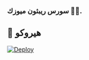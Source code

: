 ###  سورس ريبثون ميوزك 🥇🔥.

## 💜 هيروكو

[![Deploy](https://www.herokucdn.com/deploy/button.svg)](https://heroku.com/deploy?template=https://https://github.com/rogerpq/Repthon-music_?organization=rogerpq&organization=rogerpq)


